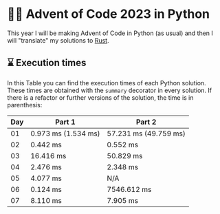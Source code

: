 # 🎄🐍 Advent of Code 2023 in Python

This year I will be making Advent of Code in Python (as usual) and then I will
"translate" my solutions to [Rust](https://github.com/santimontiel/advent-of-code-rs).

## ⌛ Execution times

In this Table you can find the execution times of each Python solution.
These times are obtained with the `summary` decorator in every solution.
If there is a refactor or further versions of the solution, the time is in parenthesis:

| Day | Part 1              | Part 2                |
| --- | ------------------- | --------------------- |
| 01  | 0.973 ms (1.534 ms) | 57.231 ms (49.759 ms) |
| 02  | 0.442 ms            | 0.552 ms              |
| 03  | 16.416 ms           | 50.829 ms             |
| 04  | 2.476 ms            | 2.348 ms              |
| 05  | 4.077 ms            | N/A                   |
| 06  | 0.124 ms            | 7546.612 ms           |
| 07  | 8.110 ms            | 7.905 ms              |